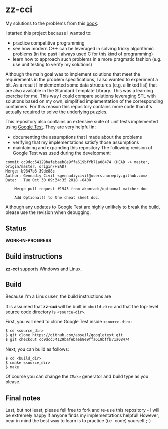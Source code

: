  zz-cci
==========

My solutions to the problems from this 
[book](https://www.amazon.co.uk/Cracking-Coding-Interview-Programming-Questions/dp/098478280X).

I started this project because I wanted to:
  * practice competitive programming
  * see how modern C++ can be leveraged in solving tricky algorithmic problems
    (in the past I always used C for this kind of programming)
  * learn how to approach such problems in a more pragmatic fashion (e.g. use
    unit testing to verify my solutions)

Although the main goal was to implement solutions that meet the requirements in
the problem specifications, I also wanted to experiment a bit. As a result I
implemented some data structures (e.g. a linked list) that are also available
in the Standard Template Library. This was a learning exercise for me. This way
I could compare solutions leveraging STL with solutions based on my own,
simplified implementation of the corresponding containers. For this reason this
repository contains more code than it's actually required to solve the
underlying puzzles.

This repository also contains an extensive suite of unit
tests implemented using [Google Test](https://github.com/abseil/googletest).
They are very helpful in:
  * documenting the assumptions that I made about the problems
  * verifying that my implementations satisfy those assumptions
  * maintaining and expanding this repository
The following revision of Google Test was used during the development:
```
commit cc9dcc54129bafebaeb8e9ffa619bffb71a08474 (HEAD -> master, origin/master, origin/HEAD)
Merge: b9347b3 39de88c
Author: Gennadiy Civil <gennadiycivil@users.noreply.github.com>
Date:   Tue Oct 30 09:34:35 2018 -0400

    Merge pull request #1945 from akonradi/optional-matcher-doc
    
    Add Optional() to the cheat sheet doc.
```
Although any updates to Google Test are highly unlikely to break the build,
please use the revision when debugging.

Status
--------
**WORK-IN-PROGRESS**

Build instructions
-------------------
**zz-cci** supports Windows and Linux. 

## Build
Because I'm a Linux user, the build instructions are 

It is assumed that **zz-cci** will be built in `<build-dir>` and that the
top-level source code directory is `<source-dir>`. 

First, you will need to clone Google Test inside `<source-dir>`:
```
$ cd <source_dir>
$ git clone https://github.com/abseil/googletest.git
$ git checkout cc9dcc54129bafebaeb8e9ffa619bffb71a08474
```

Next, you can build as follows:
```
$ cd <build_dir>
$ cmake <source_dir>
$ make
```
Of course you can change the `CMake` generator and build type as you please.

Final notes
-------------
Last, but not least, please fell free to fork and re-use this repository - I
will be extremely happy if anyone finds my implementations helpful! However,
bear in mind the best way to learn is to practice (i.e. code) yourself ;-)
